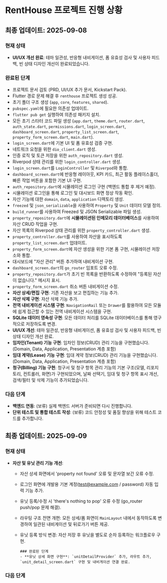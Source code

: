 # RentHouse 프로젝트 진행 상황

## 최종 업데이트: 2025-09-08

### 현재 상태
- **UI/UX 개선 완료**: 테마 일관성, 반응형 내비게이션, 폼 유효성 검사 및 사용자 피드백, 빈 상태 디자인 개선이 완료되었습니다.

### 완료된 단계
- 프로젝트 문서 검토 (PRD, UI/UX 추가 문서, Kickstart Pack).
- Flutter 경로 문제 해결 후 `renthouse` 프로젝트 생성 성공.
- 초기 폴더 구조 생성 (`app`, `core`, `features`, `shared`).
- `pubspec.yaml`에 필요한 의존성 업데이트.
- `flutter pub get` 실행하여 의존성 패키지 설치.
- 모든 초기 스타터 코드 파일 생성 (`app.dart`, `theme.dart`, `router.dart`, `auth_state.dart`, `permissions.dart`, `login_screen.dart`, `dashboard_screen.dart`, `property_list_screen.dart`, `property_form_screen.dart`, `main.dart`).
- `login_screen.dart`에 기본 UI 및 폼 유효성 검증 구현.
- 네트워크 요청을 위한 `dio_client.dart` 생성.
- 인증 로직 및 토큰 저장을 위한 `auth_repository.dart` 생성.
- Riverpod 상태 관리를 위한 `login_controller.dart` 생성.
- `login_screen.dart`를 `LoginController` 및 `Riverpod`와 통합.
- `dashboard_screen.dart`에 반응형 레이아웃, KPI 카드, 최근 활동 플레이스홀더, 빠른 작업 버튼을 포함한 기본 UI 구현.
- `auth_repository.dart`에 시뮬레이션 로그인 구현 (백엔드 통합 후 제거 예정).
- 시뮬레이션 로그인을 통해 로그인 및 대시보드 화면 정상 작동 확인.
- 자산 기능에 대한 `domain`, `data`, `application` 디렉토리 생성.
- `freezed` 및 `json_serializable`을 사용하여 `Property` 및 `Unit` 데이터 모델 정의.
- `build_runner`를 사용하여 Freezed 및 JSON Serializable 파일 생성.
- `property_repository.dart`에 **시뮬레이션된 인메모리 데이터베이스**를 사용하여 자산 CRUD 작업을 구현.
- 자산 목록의 Riverpod 상태 관리를 위한 `property_controller.dart` 생성.
- `property_controller.dart`를 사용하여 자산을 표시하도록 `property_list_screen.dart` 업데이트.
- `property_form_screen.dart`에 자산 생성을 위한 기본 폼 구현, 시뮬레이션 저장소와 통합.
- 대시보드에 "자산 관리" 버튼 추가하여 내비게이션 구현.
- `dashboard_screen.dart`의 `go_router` 임포트 오류 수정.
- `property_repository.dart`가 초기 빈 목록을 반환하도록 수정하여 "등록된 자산이 없습니다." 메시지 표시.
- `property_form_screen.dart` 취소 버튼 내비게이션 수정.
- **자산 상세/편집 구현**: 기존 자산을 보고 편집하는 기능 추가.
- **자산 삭제 구현**: 자산 삭제 기능 추가.
- **전역 내비게이션 시스템 구현**: `NavigationRail` 또는 `Drawer`를 활용하여 모든 모듈에 쉽게 접근할 수 있는 전역 내비게이션 시스템을 구현.
- **SQLite 데이터 영속성 구현**: 모든 데이터 처리를 SQLite 데이터베이스를 통해 영구적으로 저장하도록 변경.
- **UI/UX 개선**: 테마 일관성, 반응형 내비게이션, 폼 유효성 검사 및 사용자 피드백, 빈 상태 디자인 개선 완료.
- **임차인(Tenant) 기능 구현**: 임차인 정보(CRUD) 관리 기능을 구현했습니다. (Domain, Data, Application, Presentation 계층 포함)
- **임대 계약(Lease) 기능 구현**: 임대 계약 정보(CRUD) 관리 기능을 구현했습니다. (Domain, Data, Application, Presentation 계층 포함)
- **청구(Billing) 기능 구현**: 청구서 및 청구 항목 관리 기능의 기본 구조(모델, 리포지토리, 컨트롤러, 화면)가 구현되었으며, 날짜 선택기, 임대 및 청구 항목 표시 개선, 검색/필터 및 삭제 기능이 추가되었습니다.

### 다음 단계
- **백엔드 연동**: (보류) 실제 백엔드 서버가 준비되면 다시 진행합니다.
- **단위 테스트 및 통합 테스트 작성**: (보류) 코드 안정성 및 품질 향상을 위해 테스트 코드를 추가합니다.

## 최종 업데이트: 2025-09-09

### 현재 상태
- **자산 및 유닛 관리 기능 개선**:
  - 자산 상세 화면에서 'property not found' 오류 및 문자열 보간 오류 수정.
  - 로그인 화면에 개발용 기본 계정(test@example.com / password) 자동 입력 기능 추가.
  - 유닛 등록/수정 시 'there's nothing to pop' 오류 수정 (go_router push/pop 문제 해결).
  - 라우팅 구조 전면 개편: 모든 상세/폼 화면이 `MainLayout` 내에서 동작하도록 변경하여 일관된 내비게이션 및 뒤로가기 버튼 제공.
  - 유닛 등록 방식 변경: 자산 저장 후 유닛을 별도로 순차 등록하는 워크플로우 구현.

        ### 완료된 단계
        - **유닛 상세 화면 구현**: `unitDetailProvider` 추가, 라우트 추가, `unit_detail_screen.dart` 구현 및 내비게이션 연결 완료.

### 다음 단계